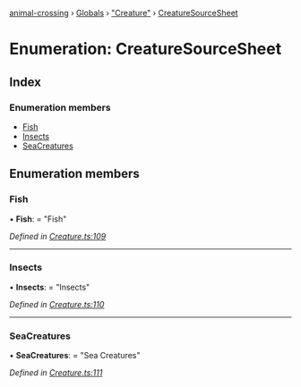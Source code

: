 [animal-crossing](../README.md) › [Globals](../globals.md) › ["Creature"](../modules/_creature_.md) › [CreatureSourceSheet](_creature_.creaturesourcesheet.md)

# Enumeration: CreatureSourceSheet

## Index

### Enumeration members

* [Fish](_creature_.creaturesourcesheet.md#fish)
* [Insects](_creature_.creaturesourcesheet.md#insects)
* [SeaCreatures](_creature_.creaturesourcesheet.md#seacreatures)

## Enumeration members

###  Fish

• **Fish**: = "Fish"

*Defined in [Creature.ts:109](https://github.com/Norviah/animal-crossing/blob/e332c53/module/types/Creature.ts#L109)*

___

###  Insects

• **Insects**: = "Insects"

*Defined in [Creature.ts:110](https://github.com/Norviah/animal-crossing/blob/e332c53/module/types/Creature.ts#L110)*

___

###  SeaCreatures

• **SeaCreatures**: = "Sea Creatures"

*Defined in [Creature.ts:111](https://github.com/Norviah/animal-crossing/blob/e332c53/module/types/Creature.ts#L111)*
